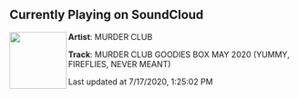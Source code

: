 ## Currently Playing on SoundCloud

[<img align="left" width="100" src="https://i1.sndcdn.com/artworks-evvY2sU8fZzyfNKo-kRTObg-t50x50.jpg">](https://soundcloud.com/murderclubmusik/murder-club-goodies-box-may)

**Artist**: MURDER CLUB 

**Track**: MURDER CLUB GOODIES BOX MAY 2020 (YUMMY, FIREFLIES, NEVER MEANT)

Last updated at 7/17/2020, 1:25:02 PM
